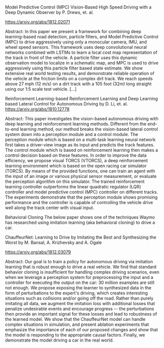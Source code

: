 Model Predictive Control (MPC)
Vision-Based High Speed Driving with a Deep Dynamic Observer by P. Drews, et. al.

https://arxiv.org/abs/1812.02071


Abstract: In this paper we present a framework for combining deep learning-based road detection, particle filters, and Model Predictive Control (MPC) to drive aggressively using only a monocular camera, IMU, and wheel speed sensors. This framework uses deep convolutional neural networks combined with LSTMs to learn a local cost map representation of the track in front of the vehicle. A particle filter uses this dynamic observation model to localize in a schematic map, and MPC is used to drive aggressively using this particle filter based state estimate. We show extensive real world testing results, and demonstrate reliable operation of the vehicle at the friction limits on a complex dirt track. We reach speeds above 27 mph (12 m/s) on a dirt track with a 105 foot (32m) long straight using our 1:5 scale test vehicle. [...]

Reinforcement Learning-based
Reinforcement Learning and Deep Learning based Lateral Control for Autonomous Driving by D. Li, et. al.
https://arxiv.org/abs/1810.12778

Abstract: This paper investigates the vision-based autonomous driving with deep learning and reinforcement learning methods. Different from the end-to-end learning method, our method breaks the vision-based lateral control system down into a perception module and a control module. The perception module which is based on a multi-task learning neural network first takes a driver-view image as its input and predicts the track features. The control module which is based on reinforcement learning then makes a control decision based on these features. In order to improve the data efficiency, we propose visual TORCS (VTORCS), a deep reinforcement learning environment which is based on the open racing car simulator (TORCS). By means of the provided functions, one can train an agent with the input of an image or various physical sensor measurement, or evaluate the perception algorithm on this simulator. The trained reinforcement learning controller outperforms the linear quadratic regulator (LQR) controller and model predictive control (MPC) controller on different tracks. The experiments demonstrate that the perception module shows promising performance and the controller is capable of controlling the vehicle drive well along the track center with visual input.

Behavioral Cloning
The below paper shows one of the techniques Waymo has researched using imitation learning (aka behavioral cloning) to drive a car.

ChauffeurNet: Learning to Drive by Imitating the Best and Synthesizing the Worst by M. Bansal, A. Krizhevsky and A. Ogale

https://arxiv.org/abs/1812.03079

Abstract: Our goal is to train a policy for autonomous driving via imitation learning that is robust enough to drive a real vehicle. We find that standard behavior cloning is insufficient for handling complex driving scenarios, even when we leverage a perception system for preprocessing the input and a controller for executing the output on the car: 30 million examples are still not enough. We propose exposing the learner to synthesized data in the form of perturbations to the expert's driving, which creates interesting situations such as collisions and/or going off the road. Rather than purely imitating all data, we augment the imitation loss with additional losses that penalize undesirable events and encourage progress -- the perturbations then provide an important signal for these losses and lead to robustness of the learned model. We show that the ChauffeurNet model can handle complex situations in simulation, and present ablation experiments that emphasize the importance of each of our proposed changes and show that the model is responding to the appropriate causal factors. Finally, we demonstrate the model driving a car in the real world.